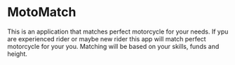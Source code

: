# MotoMatch
This is an application that matches perfect motorcycle for your needs.
If ypu are experienced rider or maybe new rider this app will match perfect motorcycle for your you.
Matching will be based on your skills, funds and height.
